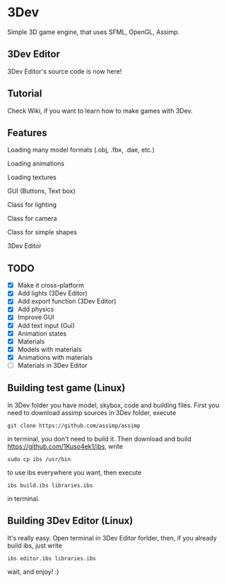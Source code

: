 # 3Dev
Simple 3D game engine, that uses SFML, OpenGL, Assimp. 
## 3Dev Editor
3Dev Editor's source code is now here!
## Tutorial
Check Wiki, if you want to learn how to make games with 3Dev.
## Features
Loading many model formats (.obj, .fbx, .dae, etc.)

Loading animations

Loading textures

GUI (Buttons, Text box)

Class for lighting

Class for camera

Class for simple shapes

3Dev Editor
## TODO
- [x] Make it cross-platform
- [x] Add lights (3Dev Editor)
- [x] Add export function (3Dev Editor)
- [x] Add physics
- [x] Improve GUI
- [x] Add text input (Gui) 
- [x] Animation states
- [x] Materials
- [x] Models with materials
- [x] Animations with materials
- [ ] Materials in 3Dev Editor
## Building test game (Linux)
In 3Dev folder you have model, skybox, code and building files. First you need to download assimp sources in 3Dev folder, execute
```
git clone https://github.com/assimp/assimp
```
in terminal, you don't need to build it. Then download and build https://github.com/1Kuso4ek1/ibs, write
```
sudo cp ibs /usr/bin
```
to use ibs everywhere you want, then execute
```
ibs build.ibs libraries.ibs
```
in terminal.
## Building 3Dev Editor (Linux)
It's really easy. Open terminal in 3Dev Editor forlder, then, if you already build ibs, just write
```
ibs editor.ibs libraries.ibs
```
wait, and enjoy! :)
